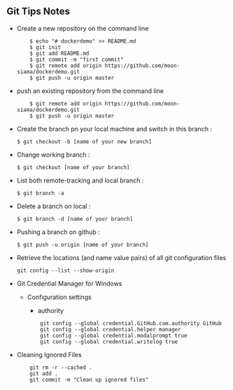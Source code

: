 ## Git Tips Notes

* Create a new repository on the command line

    ```
        $ echo "# dockerdemo" >> README.md
        $ git init
        $ git add README.md
        $ git commit -m "first commit"
        $ git remote add origin https://github.com/moon-siama/dockerdemo.git
        $ git push -u origin master

    ```

* push an existing repository from the command line

    ```
        $ git remote add origin https://github.com/moon-siama/dockerdemo.git
        $ git push -u origin master

    ```


* Create the branch pn your local machine and switch in this branch :

    ` $ git checkout -b [name of your new branch] `

* Change working branch :

    ` $ git checkout [name of your branch] `

* List both remote-tracking and local branch :

    ` $ git branch -a `

* Delete a branch on local :

    ` $ git branch -d [name of your branch] `

* Pushing a branch on github :

    ` $ git push -u origin [name of your branch] `

* Retrieve the locations (and name value pairs) of all git configuration files

    ` git config --list --show-origin `

* Git Credential Manager for Windows

    * Configuration settings

        * authority

        ```
            git config --global credential.GitHub.com.authority GitHub
            git config --global credential.helper manager
            git config --global credential.modalprompt true
            git config --global credential.writelog true
        ```

* Cleaning Ignored Files
    ```
        git rm -r --cached .
        git add .
        git commit -m "Clean up ignored files"
    ```